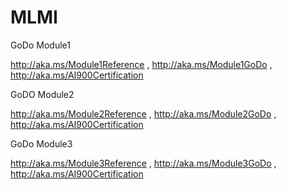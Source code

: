 # MLMI

GoDo Module1 

http://aka.ms/Module1Reference , http://aka.ms/Module1GoDo , http://aka.ms/AI900Certification

GoDO Module2

http://aka.ms/Module2Reference , http://aka.ms/Module2GoDo , http://aka.ms/AI900Certification

GoDo Module3

http://aka.ms/Module3Reference , http://aka.ms/Module3GoDo , http://aka.ms/AI900Certification
